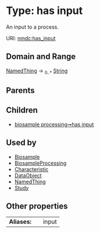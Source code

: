 
# Type: has input


An input to a process.

URI: [nmdc:has_input](https://microbiomedata/meta/has_input)


## Domain and Range

[NamedThing](NamedThing.md) ->  <sub>0..*</sub> [String](types/String.md)

## Parents


## Children

 *  [biosample processing➞has input](biosample_processing_has_input.md)

## Used by

 * [Biosample](Biosample.md)
 * [BiosampleProcessing](BiosampleProcessing.md)
 * [Characteristic](Characteristic.md)
 * [DataObject](DataObject.md)
 * [NamedThing](NamedThing.md)
 * [Study](Study.md)

## Other properties

|  |  |  |
| --- | --- | --- |
| **Aliases:** | | input |

